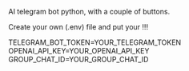 AI telegram bot python, with a couple of buttons.

Create your own (.env) file and put your !!!

TELEGRAM_BOT_TOKEN=YOUR_TELEGRAM_TOKEN
OPENAI_API_KEY=YOUR_OPENAI_API_KEY
GROUP_CHAT_ID=YOUR_GROUP_CHAT_ID
